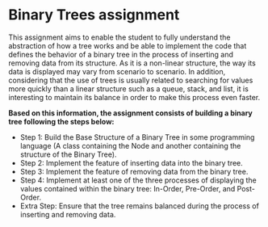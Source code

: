 # Binary Trees assignment

This assignment aims to enable the student to fully understand the abstraction of how a tree works and be able to implement the code that defines the behavior of a binary tree in the process of inserting and removing data from its structure. As it is a non-linear structure, the way its data is displayed may vary from scenario to scenario. In addition, considering that the use of trees is usually related to searching for values ​​more quickly than a linear structure such as a queue, stack, and list, it is interesting to maintain its balance in order to make this process even faster.

**Based on this information, the assignment consists of building a binary tree following the steps below:**

- Step 1: Build the Base Structure of a Binary Tree in some programming language (A class containing the Node and another containing the structure of the Binary Tree).
- Step 2: Implement the feature of inserting data into the binary tree.
- Step 3: Implement the feature of removing data from the binary tree.
- Step 4: Implement at least one of the three processes of displaying the values ​​contained within the binary tree: In-Order, Pre-Order, and Post-Order.
- Extra Step: Ensure that the tree remains balanced during the process of inserting and removing data.
